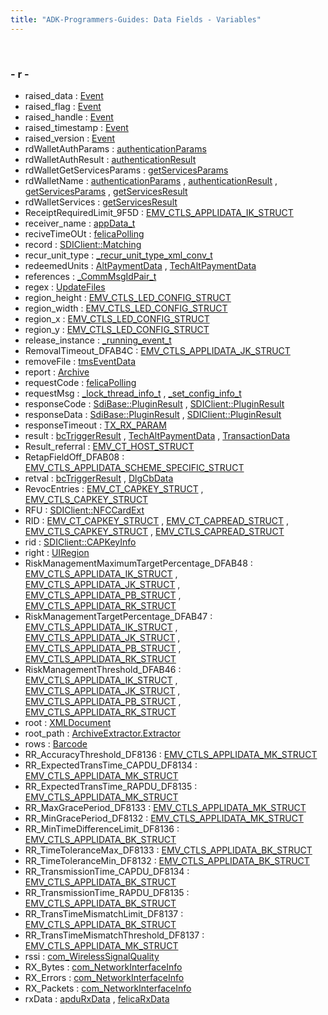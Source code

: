 ```yaml
---
title: "ADK-Programmers-Guides: Data Fields - Variables"
---
```


 

### - r -

- raised_data : <a href="libevt_8h.md#ad7ade96785e05476902392560244c3bb">Event</a>
- raised_flag : <a href="libevt_8h.md#afeadc31c08472b8ac47b764334f44a50">Event</a>
- raised_handle : <a href="libevt_8h.md#aef5372589861f8e8e03fb14fe9bc2454">Event</a>
- raised_timestamp : <a href="libevt_8h.md#a015bae95273e811b516f0727c2e5c3b3">Event</a>
- raised_version : <a href="libevt_8h.md#ae0b2cf0a010d20371af2271a84e90e1b">Event</a>
- rdWalletAuthParams : <a href="titusstubs_8cpp.md#a58066d0e73f799fb8ea41298229fe3fe">authenticationParams</a>
- rdWalletAuthResult : <a href="titusstubs_8cpp.md#ab771cc996cb0c4c21df2bb3cc1aec3f8">authenticationResult</a>
- rdWalletGetServicesParams : <a href="titusstubs_8cpp.md#a5126fd7fd07d82914316079041407e72">getServicesParams</a>
- rdWalletName : <a href="titusstubs_8cpp.md#ab9582040ee73c6692f04ebd933bda9bc">authenticationParams</a> , <a href="titusstubs_8cpp.md#ab9582040ee73c6692f04ebd933bda9bc">authenticationResult</a> , <a href="titusstubs_8cpp.md#ab9582040ee73c6692f04ebd933bda9bc">getServicesParams</a> , <a href="titusstubs_8cpp.md#ab9582040ee73c6692f04ebd933bda9bc">getServicesResult</a>
- rdWalletServices : <a href="titusstubs_8cpp.md#a0c953151e4a198eb1cd87595fa249e64">getServicesResult</a>
- ReceiptRequiredLimit_9F5D : <a href="group___d_e_f___c_o_n_f___a_p_p_l_i.md#ab8bfa6b648fce4c5fd7101c9204b609a">EMV_CTLS_APPLIDATA_IK_STRUCT</a>
- receiver_name : <a href="_v_h_q_utils___app_interface_8c.md#a4fa027f4647cfb03a0f730d6bcfecfa4">appData_t</a>
- reciveTimeOUt : <a href="titusstubs_8cpp.md#a2d3b01364d10f41d551f86d8446b444d">felicaPolling</a>
- record : <a href="group__sdidata.md#a783a337eca4cfaa10b20b552533a7c94">SDIClient::Matching</a>
- recur_unit_type : <a href="_v_h_q_xml_dictionary_8c.md#a43473d06907c6d605e94c97cce03d1ca">_recur_unit_type_xml_conv_t</a>
- redeemedUnits : <a href="namespacevficpl.md#ae6a2e0c6c04836ad5ebc9746b680a2ca">AltPaymentData</a> , <a href="namespacevficpl.md#ae6a2e0c6c04836ad5ebc9746b680a2ca">TechAltPaymentData</a>
- references : <a href="_v_h_q_utils__shared_8c.md#a68c1fad38a66e33894c7abaa2443fdc0">_CommMsgIdPair_t</a>
- regex : <a href="namespacesdi_1_1filesystem.md#a74a1b73c6773e3ff657617313f458742">UpdateFiles</a>
- region_height : <a href="group___a_d_k___l_e_d.md#aa615ae1fc3a32f4f956bfb84dacb9915">EMV_CTLS_LED_CONFIG_STRUCT</a>
- region_width : <a href="group___a_d_k___l_e_d.md#acfbe1348b05b64a38e68b85de539592e">EMV_CTLS_LED_CONFIG_STRUCT</a>
- region_x : <a href="group___a_d_k___l_e_d.md#ab960028561a5bca54c2f4c515b8a4fee">EMV_CTLS_LED_CONFIG_STRUCT</a>
- region_y : <a href="group___a_d_k___l_e_d.md#afa2c0adfd723a90e1f5a3b960747d2ed">EMV_CTLS_LED_CONFIG_STRUCT</a>
- release_instance : <a href="_event_scheduler_8c.md#ac34f5f6c67664bfbecc711f8c222dc97">_running_event_t</a>
- RemovalTimeout_DFAB4C : <a href="group___d_e_f___c_o_n_f___a_p_p_l_i.md#af781e11637a7a71b447a2a282296b875">EMV_CTLS_APPLIDATA_JK_STRUCT</a>
- removeFile : <a href="svc__tms_8h.md#aa24c3edbb16ed46259794c7492376b9f">tmsEventData</a>
- report : <a href="classpackmanlib_1_1node_1_1_archive.md#a4b7febb5dfb963ed99f5e7870abce71b">Archive</a>
- requestCode : <a href="titusstubs_8cpp.md#a9cb9cc4a8ff684bd44ded3688ac59087">felicaPolling</a>
- requestMsg : <a href="_v_h_q_manager_8c.md#a84263d27c916e3e84e0f7ae6faf7b519">_lock_thread_info_t</a> , <a href="_v_h_q_manager_8c.md#a84263d27c916e3e84e0f7ae6faf7b519">_set_config_info_t</a>
- responseCode : <a href="classlibsdi_1_1_sdi_base.md#abf9c293a07740b5134aae7a9c718bfd3">SdiBase::PluginResult</a> , <a href="group__sdicrd.md#ab8840bbb4083acef021e7d9177b23647">SDIClient::PluginResult</a>
- responseData : <a href="classlibsdi_1_1_sdi_base.md#aa70eafc5ee6dc07aecf6cd8083b68590">SdiBase::PluginResult</a> , <a href="group__sdicrd.md#a63578637d4cb061082ee9f05aea024b4">SDIClient::PluginResult</a>
- responseTimeout : <a href="titusstubs_8cpp.md#ac927f3777727f3e6531ce7ddbd12c405">TX_RX_PARAM</a>
- result : <a href="loadplugin_8h.md#abdd9b3d6afc4e8da7b00ce09e6f20429">bcTriggerResult</a> , <a href="namespacevficpl.md#a5734a27c6f335279bf9b0b57ae9b8f76">TechAltPaymentData</a> , <a href="namespacevficpl.md#a091e96177672531669b15d9b18121907">TransactionData</a>
- Result_referral : <a href="group___a_d_k___t_r_x___e_x_e_c.md#a21f9d40183d72a1462d5152cf00f3b23">EMV_CT_HOST_STRUCT</a>
- RetapFieldOff_DFAB08 : <a href="group___d_e_f___c_o_n_f___a_p_p_l_i.md#a21a7d1dd4fed708472fc123a0a03abfa">EMV_CTLS_APPLIDATA_SCHEME_SPECIFIC_STRUCT</a>
- retval : <a href="loadplugin_8h.md#a7f345697df7eb20c9aba1ab6980cae8f">bcTriggerResult</a> , <a href="struct_dlg_cb_data.md#a7f345697df7eb20c9aba1ab6980cae8f">DlgCbData</a>
- RevocEntries : <a href="group___d_e_f___c_a_r_d___c_o_n_f.md#aad05155fcd539c313f48260d8ebd2f76">EMV_CT_CAPKEY_STRUCT</a> , <a href="group___d_e_f___c_a_r_d___c_o_n_f.md#aad05155fcd539c313f48260d8ebd2f76">EMV_CTLS_CAPKEY_STRUCT</a>
- RFU : <a href="group__sdinfc.md#a67bba1d740bce1ac44967e369ce929e0">SDIClient::NFCCardExt</a>
- RID : <a href="group___d_e_f___c_a_r_d___c_o_n_f.md#a7d507a69b2eb69015b1ced0f4c4d47fd">EMV_CT_CAPKEY_STRUCT</a> , <a href="group___d_e_f___c_a_r_d___c_o_n_f.md#a94a6af453c7285c5cab3531311b959e1">EMV_CT_CAPREAD_STRUCT</a> , <a href="group___d_e_f___c_a_r_d___c_o_n_f.md#a7d507a69b2eb69015b1ced0f4c4d47fd">EMV_CTLS_CAPKEY_STRUCT</a> , <a href="group___d_e_f___c_a_r_d___c_o_n_f.md#a94a6af453c7285c5cab3531311b959e1">EMV_CTLS_CAPREAD_STRUCT</a>
- rid : <a href="classvfisdi_1_1_s_d_i_client.md#aa02a07eb2259c3a44a419fefebf625c3">SDIClient::CAPKeyInfo</a>
- right : <a href="namespacevfigui.md#a2f54f8b71f0d765e2b7dbd9a8b9774ff">UIRegion</a>
- RiskManagementMaximumTargetPercentage_DFAB48 : <a href="group___d_e_f___c_o_n_f___a_p_p_l_i.md#a6ec4f8eae672a49ef9f5538dc86e3075">EMV_CTLS_APPLIDATA_IK_STRUCT</a> , <a href="group___d_e_f___c_o_n_f___a_p_p_l_i.md#a6ec4f8eae672a49ef9f5538dc86e3075">EMV_CTLS_APPLIDATA_JK_STRUCT</a> , <a href="group___d_e_f___c_o_n_f___a_p_p_l_i.md#a6ec4f8eae672a49ef9f5538dc86e3075">EMV_CTLS_APPLIDATA_PB_STRUCT</a> , <a href="group___d_e_f___c_o_n_f___a_p_p_l_i.md#a6ec4f8eae672a49ef9f5538dc86e3075">EMV_CTLS_APPLIDATA_RK_STRUCT</a>
- RiskManagementTargetPercentage_DFAB47 : <a href="group___d_e_f___c_o_n_f___a_p_p_l_i.md#aac09806019918cd2daedef5834c88740">EMV_CTLS_APPLIDATA_IK_STRUCT</a> , <a href="group___d_e_f___c_o_n_f___a_p_p_l_i.md#aac09806019918cd2daedef5834c88740">EMV_CTLS_APPLIDATA_JK_STRUCT</a> , <a href="group___d_e_f___c_o_n_f___a_p_p_l_i.md#aac09806019918cd2daedef5834c88740">EMV_CTLS_APPLIDATA_PB_STRUCT</a> , <a href="group___d_e_f___c_o_n_f___a_p_p_l_i.md#aac09806019918cd2daedef5834c88740">EMV_CTLS_APPLIDATA_RK_STRUCT</a>
- RiskManagementThreshold_DFAB46 : <a href="group___d_e_f___c_o_n_f___a_p_p_l_i.md#a096278403e842d9b135643dcc67e834c">EMV_CTLS_APPLIDATA_IK_STRUCT</a> , <a href="group___d_e_f___c_o_n_f___a_p_p_l_i.md#a096278403e842d9b135643dcc67e834c">EMV_CTLS_APPLIDATA_JK_STRUCT</a> , <a href="group___d_e_f___c_o_n_f___a_p_p_l_i.md#a096278403e842d9b135643dcc67e834c">EMV_CTLS_APPLIDATA_PB_STRUCT</a> , <a href="group___d_e_f___c_o_n_f___a_p_p_l_i.md#a096278403e842d9b135643dcc67e834c">EMV_CTLS_APPLIDATA_RK_STRUCT</a>
- root : <a href="xmldoc_8h.md#a1596180fd5e981c917fc2b4c386566f8">XMLDocument</a>
- root_path : <a href="classpackmanlib_1_1io_1_1_archive_extractor_1_1_extractor.md#ab33cf7205359ee0f91488c87df1577a0">ArchiveExtractor.Extractor</a>
- rows : <a href="classvficpl_1_1_barcode.md#a58897720d39a73af3d7686c4e8303758">Barcode</a>
- RR_AccuracyThreshold_DF8136 : <a href="group___d_e_f___c_o_n_f___a_p_p_l_i.md#aa07f0821f57d18b5d1a8c0c02ee1c62a">EMV_CTLS_APPLIDATA_MK_STRUCT</a>
- RR_ExpectedTransTime_CAPDU_DF8134 : <a href="group___d_e_f___c_o_n_f___a_p_p_l_i.md#af860b71c8466de6cfb4aaae655be44e4">EMV_CTLS_APPLIDATA_MK_STRUCT</a>
- RR_ExpectedTransTime_RAPDU_DF8135 : <a href="group___d_e_f___c_o_n_f___a_p_p_l_i.md#a99c98ba33d7b823984a9d3435666d65f">EMV_CTLS_APPLIDATA_MK_STRUCT</a>
- RR_MaxGracePeriod_DF8133 : <a href="group___d_e_f___c_o_n_f___a_p_p_l_i.md#a32193ead58f5038dbcb61f81eb5e28ae">EMV_CTLS_APPLIDATA_MK_STRUCT</a>
- RR_MinGracePeriod_DF8132 : <a href="group___d_e_f___c_o_n_f___a_p_p_l_i.md#a2bb03c9482e6fc62c5683eaef07c8e37">EMV_CTLS_APPLIDATA_MK_STRUCT</a>
- RR_MinTimeDifferenceLimit_DF8136 : <a href="group___d_e_f___c_o_n_f___a_p_p_l_i.md#a1227187c42ddbc19e0ace8fd4b6e9df0">EMV_CTLS_APPLIDATA_BK_STRUCT</a>
- RR_TimeToleranceMax_DF8133 : <a href="group___d_e_f___c_o_n_f___a_p_p_l_i.md#a38fbb20a05f4ae3a8efc4f3b375e7116">EMV_CTLS_APPLIDATA_BK_STRUCT</a>
- RR_TimeToleranceMin_DF8132 : <a href="group___d_e_f___c_o_n_f___a_p_p_l_i.md#a0d566b17e509f4da83879ad160d891f5">EMV_CTLS_APPLIDATA_BK_STRUCT</a>
- RR_TransmissionTime_CAPDU_DF8134 : <a href="group___d_e_f___c_o_n_f___a_p_p_l_i.md#a303b56140e9fb39847673561a5b0c4b0">EMV_CTLS_APPLIDATA_BK_STRUCT</a>
- RR_TransmissionTime_RAPDU_DF8135 : <a href="group___d_e_f___c_o_n_f___a_p_p_l_i.md#a30ab2daf428c19325095ac4a6e1cad56">EMV_CTLS_APPLIDATA_BK_STRUCT</a>
- RR_TransTimeMismatchLimit_DF8137 : <a href="group___d_e_f___c_o_n_f___a_p_p_l_i.md#ad860c5c0eb156cc4f81806f9363e0578">EMV_CTLS_APPLIDATA_BK_STRUCT</a>
- RR_TransTimeMismatchThreshold_DF8137 : <a href="group___d_e_f___c_o_n_f___a_p_p_l_i.md#ae4e57b81456960fa9bf5ba1eef3bc0ff">EMV_CTLS_APPLIDATA_MK_STRUCT</a>
- rssi : <a href="libcom_8h.md#ab6f4522a5a5c4577c16d0e23339a1414">com_WirelessSignalQuality</a>
- RX_Bytes : <a href="libcom_8h.md#aede6b17a3932173738f7c5c0abfb138a">com_NetworkInterfaceInfo</a>
- RX_Errors : <a href="libcom_8h.md#ab3efbbdefd73b05f6028b54236b243a5">com_NetworkInterfaceInfo</a>
- RX_Packets : <a href="libcom_8h.md#a87f752a4097af5bd9510703bcbb9ab48">com_NetworkInterfaceInfo</a>
- rxData : <a href="titusstubs_8cpp.md#a6336279f8d22c59ab3472ec69e192642">apduRxData</a> , <a href="titusstubs_8cpp.md#a6336279f8d22c59ab3472ec69e192642">felicaRxData</a>
